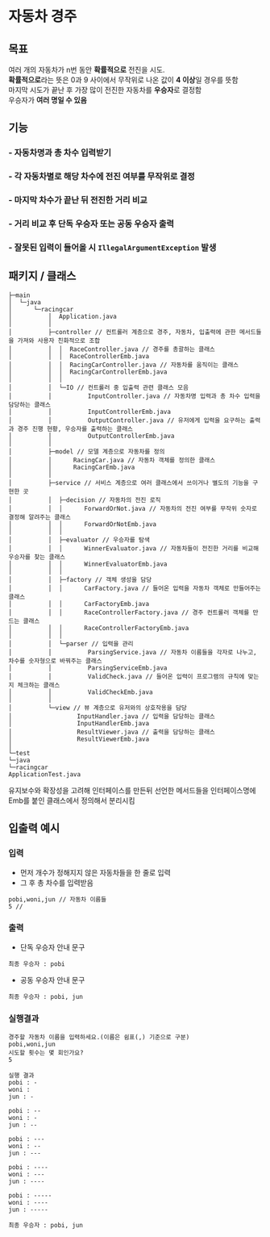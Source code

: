 # 자동차 경주
## 목표
여러 개의 자동차가 n번 동안 **확률적으로** 전진을 시도.   
**확률적으로**라는 뜻은 0과 9 사이에서 무작위로 나온 값이 **4 이상**일 경우를 뜻함    
마지막 시도가 끝난 후 가장 많이 전진한 자동차를 **우승자**로 결정함    
우승자가 **여러 명일 수 있음**
## 기능
### - 자동차명과 총 차수 입력받기
### - 각 자동차별로 해당 차수에 전진 여부를 무작위로 결정
### - 마지막 차수가 끝난 뒤 전진한 거리 비교
### - 거리 비교 후 단독 우승자 또는 공동 우승자 출력
### - 잘못된 입력이 들어올 시 `IllegalArgumentException` 발생
## 패키지 / 클래스 
```angular2html
├─main
│  └─java
│      └─racingcar
│          │  Application.java
│          │
│          ├─controller // 컨트롤러 계층으로 경주, 자동차, 입출력에 관한 메서드들을 가져와 사용자 친화적으로 조합
│          │  │  RaceController.java // 경주를 총괄하는 클래스
│          │  │  RaceControllerEmb.java
│          │  │  RacingCarController.java // 자동차를 움직이는 클래스
│          │  │  RacingCarControllerEmb.java
│          │  │
│          │  └─IO // 컨트롤러 중 입출력 관련 클래스 모음
│          │          InputController.java // 자동차명 입력과 총 차수 입력을 담당하는 클래스
│          │          InputControllerEmb.java
│          │          OutputController.java // 유저에게 입력을 요구하는 출력과 경주 진행 현황, 우승자를 출력하는 클래스
│          │          OutputControllerEmb.java
│          │
│          ├─model // 모델 계층으로 자동차를 정의
│          │      RacingCar.java // 자동차 객체를 정의한 클래스
│          │      RacingCarEmb.java
│          │
│          ├─service // 서비스 계층으로 여러 클래스에서 쓰이거나 별도의 기능을 구현한 곳
│          │  ├─decision // 자동차의 전진 로직
│          │  │      ForwardOrNot.java // 자동차의 전진 여부를 무작위 숫자로 결정해 알려주는 클래스
│          │  │      ForwardOrNotEmb.java
│          │  │
│          │  ├─evaluator // 우승자를 탐색
│          │  │      WinnerEvaluator.java // 자동차들이 전진한 거리를 비교해 우승자를 찾는 클래스
│          │  │      WinnerEvaluatorEmb.java
│          │  │
│          │  ├─factory // 객체 생성을 담당
│          │  │      CarFactory.java // 들어온 입력을 자동차 객체로 만들어주는 클래스
│          │  │      CarFactoryEmb.java
│          │  │      RaceControllerFactory.java // 경주 컨트롤러 객체를 만드는 클래스
│          │  │      RaceControllerFactoryEmb.java
│          │  │
│          │  └─parser // 입력을 관리
│          │          ParsingService.java // 자동차 이름들을 각자로 나누고, 차수를 숫자형으로 바꿔주는 클래스
│          │          ParsingServiceEmb.java
│          │          ValidCheck.java // 들어온 입력이 프로그램의 규칙에 맞는지 체크하는 클래스
│          │          ValidCheckEmb.java
│          │
│          └─view // 뷰 계층으로 유저와의 상호작용을 담당
│                  InputHandler.java // 입력을 담당하는 클래스
│                  InputHandlerEmb.java
│                  ResultViewer.java // 출력을 담당하는 클래스
│                  ResultViewerEmb.java
│
└─test
└─java
└─racingcar
ApplicationTest.java
```
유지보수와 확장성을 고려해 인터페이스를 만든뒤 선언한 메서드들을 인터페이스명에 Emb를 붙인 클래스에서 정의해서 분리시킴
## 입출력 예시
### 입력
- 먼저 개수가 정해지지 않은 자동차들을 한 줄로 입력
- 그 후 총 차수를 입력받음
```
pobi,woni,jun // 자동차 이름들
5 // 
```
### 출력
- 단독 우승자 안내 문구
```angular2html
최종 우승자 : pobi
```
- 공동 우승자 안내 문구
```angular2html
최종 우승자 : pobi, jun
```
### 실행결과
```
경주할 자동차 이름을 입력하세요.(이름은 쉼표(,) 기준으로 구분)
pobi,woni,jun
시도할 횟수는 몇 회인가요?
5

실행 결과
pobi : -
woni : 
jun : -

pobi : --
woni : -
jun : --

pobi : ---
woni : --
jun : ---

pobi : ----
woni : ---
jun : ----

pobi : -----
woni : ----
jun : -----

최종 우승자 : pobi, jun
```